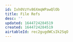 ```yaml
---
id: Ixh0VzYv86XmqWPawQlOb
title: File Refs
desc: ''
updated: 1644724284519
created: 1644724284519
airtableId: rec2gugdWCsIk2SqO
---
```


